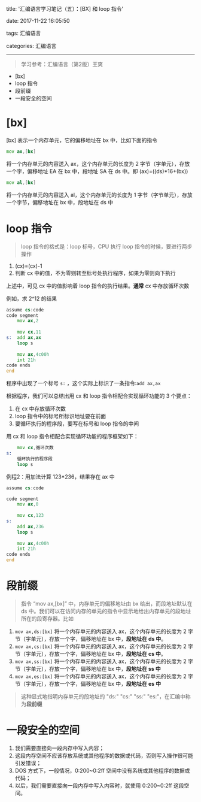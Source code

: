 title: '汇编语言学习笔记（五）：[BX] 和 loop 指令'

date: 2017-11-22 16:05:50

tags: 汇编语言

categories: 汇编语言


---


> 学习参考：汇编语言（第2版）王爽

 + [bx]
 + loop 指令
 + 段前缀
 + 一段安全的空间

 <!-- more -->

# [bx]

[bx] 表示一个内存单元，它的偏移地址在 bx 中，比如下面的指令
```asm
mov ax,[bx]
```

将一个内存单元的内容送入 ax，这个内存单元的长度为 2 字节（字单元），存放一个字，偏移地址 EA 在 bx 中，段地址 SA 在 ds 中。即 (ax)=((ds)*16+(bx))

```asm
mov al,[bx]
```
将一个内存单元的内容送入 al，这个内存单元的长度为 1 字节（字节单元），存放一个字节，偏移地址在 bx 中，段地址在 ds 中

# loop 指令

> loop 指令的格式是：loop 标号，CPU 执行 loop 指令的时候，要进行两步操作
  1. (cx)=(cx)-1
  2. 判断 cx 中的值，不为零则转至标号处执行程序，如果为零则向下执行
  
上述中，可见 cx 中的值影响着 loop 指令的执行结果。**通常**  cx 中存放循环次数

例如，求 2^12 的结果
```asm
assume cs:code
code segment
    mov ax,2
    
    mov cx,11
s:  add ax,ax
    loop s
    
    mov ax,4c00h
    int 21h
code ends
end
```

程序中出现了一个标号 `s:` ，这个实际上标识了一条指令:`add ax,ax`

根据程序，我们可以总结出用 cx 和 loop 指令相配合实现循环功能的 3 个要点：

 1. 在 cx 中存放循环次数
 2. loop 指令中的标号所标识地址要在前面
 3. 要循环执行的程序段，要写在标号和 loop 指令的中间

用 cx 和 loop 指令相配合实现循环功能的程序框架如下：
```asm
    mov cx,循环次数
s:  
    循环执行的程序段
    loop s
```
 
例程2：用加法计算 123*236，结果存在 ax 中
```asm
assume cs:code

code segment
    mov ax,0
    
    mov cx,123
s:
    add ax,236
    loop s
    
    mov ax,4c00h
    int 21h
code ends
end
```

# 段前缀

> 指令 “mov ax,[bx]” 中，内存单元的偏移地址由 bx 给出，而段地址默认在 ds 中。我们可以在访问内存的单元的指令中显示地给出内存单元的段地址所在的段寄存器。比如

 1. `mov ax,ds:[bx]`
    将一个内存单元的内容送入 ax，这个内存单元的长度为 2 字节（字单元），存放一个字，偏移地址在 bx 中，**段地址在 ds 中**。
 2. `mov ax,cs:[bx]`
    将一个内存单元的内容送入 ax，这个内存单元的长度为 2 字节（字单元），存放一个字，偏移地址在 bx 中，**段地址在 cs 中**。
 3. `mov ax,ss:[bx]`
    将一个内存单元的内容送入 ax，这个内存单元的长度为 2 字节（字单元），存放一个字，偏移地址在 bx 中，**段地址在 ss 中**
 4. `mov ax,es:[bx]`
    将一个内存单元的内容送入 ax，这个内存单元的长度为 2 字节（字单元），存放一个字，偏移地址在 bx 中，**段地址在 es 中**
   

> 这种显式地指明内存单元的段地址的 "ds:" "cs:" "ss:" "es:"，在汇编中称为**段前缀**

# 一段安全的空间

1. 我们需要直接向一段内存中写入内容；
2. 这段内存空间不应该存放系统或其他程序的数据或代码，否则写入操作很可能引发错误；
3. DOS 方式下，一般情况，0:200~0:2ff 空间中没有系统或其他程序的数据或代码；
4. 以后，我们需要直接向一段内存中写入内容时，就使用 0:200~0:2ff 这段空间。